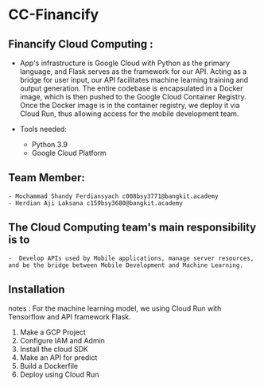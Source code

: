 # CC-Financify
## Financify Cloud Computing :
  - App's infrastructure is Google Cloud with Python as the primary language, and Flask serves as the framework for our API. Acting as a bridge for user input, our API facilitates machine learning training and output generation. The entire codebase is encapsulated in a Docker image, which is then pushed to the Google Cloud Container Registry. Once the Docker image is in the container registry, we deploy it via Cloud Run, thus allowing access for the mobile development team.

  - Tools needed:
      - Python 3.9
      - Google Cloud Platform

## Team Member:
    - Mochammad Shandy Ferdiansyach c008bsy3771@bangkit.academy	
    - Herdian Aji Laksana c159bsy3680@bangkit.academy

## The Cloud Computing team's main responsibility is to 
    -  Develop APIs used by Mobile applications, manage server resources, and be the bridge between Mobile Development and Machine Learning.

## Installation
  notes : For the machine learning model, we using Cloud Run with Tensorflow and API framework Flask.

  1. Make a GCP Project
  2. Configure IAM and Admin
  3. Install the cloud SDK
  4. Make an API for predict
  5. Build a Dockerfile
  6. Deploy using Cloud Run